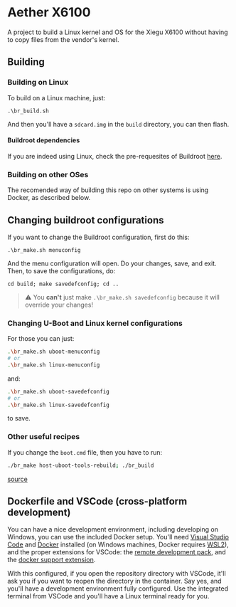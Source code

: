 # Aether X6100

A project to build a Linux kernel and OS for the Xiegu X6100 without having to
copy files from the vendor's kernel.

## Building

### Building on Linux

To build on a Linux machine, just:

```shell
.\br_build.sh
```

And then you'll have a `sdcard.img` in the `build` directory, you can then
flash.

#### Buildroot dependencies

If you are indeed using Linux, check the pre-requesites of Buildroot
[here](https://buildroot.org/downloads/manual/manual.html#requirement).

### Building on other OSes

The recomended way of building this repo on other systems is using Docker, as
described below.

## Changing buildroot configurations

If you want to change the Buildroot configuration, first do this:

```shell
.\br_make.sh menuconfig
```

And the menu configuration will open. Do your changes, save, and exit.
Then, to save the configurations, do:

```shell
cd build; make savedefconfig; cd ..
```

> :warning: You **can't** just make `.\br_make.sh savedefconfig` because it will override
your changes!

### Changing U-Boot and Linux kernel configurations

For those you can just:

```sh
.\br_make.sh uboot-menuconfig
# or
.\br_make.sh linux-menuconfig
```

and:

```sh
.\br_make.sh uboot-savedefconfig
# or
.\br_make.sh linux-savedefconfig
```

to save.

### Other useful recipes

If you change the `boot.cmd` file, then you have to run:

```sh
./br_make host-uboot-tools-rebuild; ./br_build
```

[source](https://stackoverflow.com/questions/66116553/boot-scr-rebuild-in-buildroot)


## Dockerfile and VSCode (cross-platform development)

You can have a nice development environment, including developing on Windows,
you can use the included Docker setup.
You'll need [Visual Studio Code](https://code.visualstudio.com/) and
[Docker](https://www.docker.com/) installed (on Windows machines, Docker
requires [WSL2](https://learn.microsoft.com/en-us/windows/wsl/install)),
and the proper extensions for VSCode: the
[remote development pack](https://marketplace.visualstudio.com/items?itemName=ms-vscode-remote.vscode-remote-extensionpack), and the
[docker support
extension](https://marketplace.visualstudio.com/items?itemName=ms-azuretools.vscode-docker).

With this configured, if you open the repository directory with VSCode, it'll
ask you if you want to reopen the directory in the container.
Say yes, and you'll have a development environment fully configured.
Use the integrated terminal from VSCode and you'll have a Linux terminal ready
for you.
